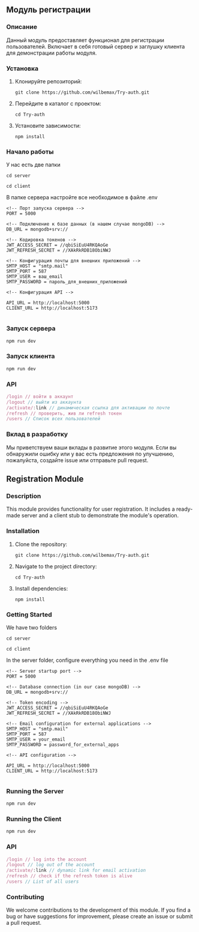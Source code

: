 ## Модуль регистрации

### Описание

Данный модуль предоставляет функционал для регистрации пользователей. Включает в себя готовый сервер и заглушку клиента для демонстрации работы модуля.

### Установка

1. Клонируйте репозиторий:
   ```
   git clone https://github.com/wilbemax/Try-auth.git
   ```
2. Перейдите в каталог с проектом:
   ```
   cd Try-auth
   ```
3. Установите зависимости:
   ```
   npm install
   ```

### Начало работы

У нас есть две папки

```
cd server
```

```
cd client
```

В папке сервера настройте все необходимое в файле .env

```
<!-- Порт запуска сервера -->
PORT = 5000

<!-- Подключение к базе данных (в нашем случае mongoDB) -->
DB_URL = mongodb+srv://

<!-- Кодировка токенов -->
JWT_ACCESS_SECRET = //qbiSiEuU4RKQAoGe
JWT_REFRESH_SECRET = //XAkRkRDB18ObiNWJ

<!-- Конфигурация почты для внешних приложений -->
SMTP_HOST = "smtp.mail"
SMTP_PORT = 587
SMTP_USER = ваш_email
SMTP_PASSWORD = пароль_для_внешних_приложений

<!-- Конфигурация API -->

API_URL = http://localhost:5000
CLIENT_URL = http://localhost:5173


```

### Запуск сервера

```bash
npm run dev
```

### Запуск клиента

```bash
npm run dev
```

### API

```javascript
/login // войти в аккаунт
/logout // выйти из аккаунта
/activate/:link // динамическая ссылка для активации по почте
/refresh // проверить, жив ли refresh токен
/users // Список всех пользователей
```

### Вклад в разработку

Мы приветствуем ваши вклады в развитие этого модуля. Если вы обнаружили ошибку или у вас есть предложения по улучшению, пожалуйста, создайте issue или отправьте pull request.


## Registration Module

### Description

This module provides functionality for user registration. It includes a ready-made server and a client stub to demonstrate the module's operation.

### Installation

1. Clone the repository:
   ```
   git clone https://github.com/wilbemax/Try-auth.git
   ```
2. Navigate to the project directory:
   ```
   cd Try-auth
   ```
3. Install dependencies:
   ```
   npm install
   ```

### Getting Started

We have two folders

```
cd server
```

```
cd client
```

In the server folder, configure everything you need in the .env file

```
<!-- Server startup port -->
PORT = 5000 

<!-- Database connection (in our case mongoDB) -->
DB_URL = mongodb+srv://

<!-- Token encoding -->
JWT_ACCESS_SECRET = //qbiSiEuU4RKQAoGe
JWT_REFRESH_SECRET = //XAkRkRDB18ObiNWJ

<!-- Email configuration for external applications -->
SMTP_HOST = "smtp.mail"
SMTP_PORT = 587
SMTP_USER = your_email
SMTP_PASSWORD = password_for_external_apps 

<!-- API configuration -->

API_URL = http://localhost:5000
CLIENT_URL = http://localhost:5173


```

### Running the Server

```bash
npm run dev
```

### Running the Client

```bash
npm run dev
```

### API

```javascript
/login // log into the account
/logout // log out of the account 
/activate/:link // dynamic link for email activation 
/refresh // check if the refresh token is alive
/users // List of all users 
```

### Contributing

We welcome contributions to the development of this module. If you find a bug or have suggestions for improvement, please create an issue or submit a pull request.